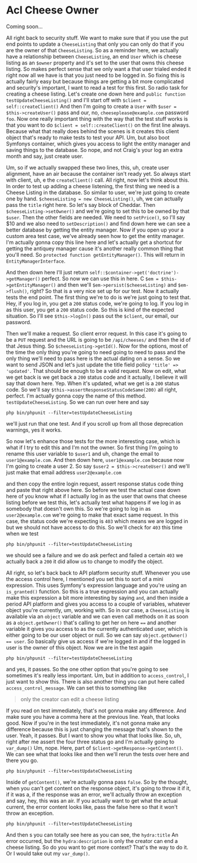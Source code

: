 # Acl Cheese Owner

Coming soon...

All right back to security stuff. We want to make sure that if you use the put end
points to update a `CheeseListing` that only you can only do that if you are the owner
of that `CheeseListing`. So as a reminder here, we actually have a relationship
between `CheeseListing`, an end `User` which is cheese listing as an `$owner` property and
it's set to the user that owns this cheese listing. So makes perfect sense that we
only want a that user trialed ended it right now all we have is that you just need to
be logged in. So fixing this is actually fairly easy but because things are getting a
bit more complicated and security's important, I want to read a test for this first.
So radio task for creating a cheese listing. Let's create one down here and 
`public function testUpdateCheeseListing()` and I'll start off with 
`$client = self::createClient()`
And then I'm going to create a `User` with `$user = $this->createUser()`
pass and our, no, `cheeseplease@example.com` password `foo`. Now one really important
thing with the way that the test stuff works is that you want to do 
`$client = self::createClient()` on the first line always. Because what that really does
behind the scenes is it creates this client object that's ready to make tests to test
your API. Um, but also boot Symfonys container, which gives you access to light the
entity manager and saving things to the database. So nope, and not Craig's your log
an extra month and say, just create user.

Um, so if we actually swapped these two lines, this, uh, create user alignment, have
an air because the container isn't ready yet. So always start with client, uh, e the
`createClient()` call. All right, now let's think about this. In order to test up adding
a cheese listening, the first thing we need is a Cheese Listing in the database. So
similar to user, we're just going to create one by hand. 
`$cheeseListing = new CheeseListing()`, uh, we can actually pass the `title` right here. 
So let's say block of Cheddar. Then `$cheeseListing->setOwner()` and we're going to 
set this to be owned by that `$user`. Then the other fields are needed. 
We need to `setPrice()`, so I'll say $10 and
we also need to `setDescription()` and find down here we can see a better database by
getting the entity manager. Now if you open up your a custom area test case, we've
already seen how to get the entity manager. I'm actually gonna copy this line here
and let's actually get a shortcut for getting the antiquey manager cause it's another
really common thing that you'll need. So `protected function getEntityManager()`.
This will return in `EntityManagerInterface`.

And then down here I'll just return `self::$container->get('doctrine')->getManager()`
perfect. So now we can use this in here. C `$em = $this->getEntityManager()`
and then we'll `$em->persist($cheeseListing)` and `$em->flush()`,
right? So that is a very nice set up for our test. Now it actually tests the end
point. The first thing we're to do is we're just going to test that. Hey, if you log
in, you get a `200` status code, we're going to log. If you log in as this user, you
get a `200` status code. So this is kind of the expected situation. So I'll see 
`$this->logIn()` pass out the `$client`, our email, our password.

Then we'll make a request. So client error request. In this case it's going to be a
`PUT` request and the URL is going to be `/api/cheeses/` and then the id of that Jesus
thing. So `$cheeseListing->getId()`. Now for the options, most of the time the only thing
you're going to need going to need to pass and the only thing we'll need to pass here
is the actual dating on a sense. So we want to send JSON and let's just update the
title field policy `'title' => 'updated'`. That should be enough to be a valid request. Now on
edit, what we get back is we get back a `200` status code and it actually, I believe it
will say that down here. Yep. When it's updated, what we get is a `200` status code. So
we'll say `$this->assertResponseStatusCodeSame(200)` all right, perfect. I'm actually
gonna copy the name of this method. `testUpdateCheeseListing`. So we can run over
here and say 

```terminal
php bin/phpunit --filter=testUpdateCheeseListing
```

we'll just run that one test.
And if you scroll up from all those deprecation warnings, yes it works.

So now let's enhance those tests for the more interesting case, which is what if I
try to edit this and I'm not the owner. So first thing I'm going to rename this user
variable to `$user1` and uh, change the email to `user1@example.com`. And then down
here, `user1@example.com` because now I'm going to create a user 2. So say 
`$user2 = $this->createUser()` and we'll just make that email address `user2@example.com`

and then copy the entire login request, assert response status code thing and paste
that right above here. So before we test the actual case down here of you know what
if I actually log in as the user that owns that cheese listing before we test this,
let's actually test what happens if we log in as somebody that doesn't own this. So
we're going to log in as `user2@example.com` we're going to make that exact same
request. In this case, the status code we're expecting is `403` which means
we are logged in but we should not have access to do this. So we'll check for `403`
 this time when we test 

```terminal-silent
php bin/phpunit --filter=testUpdateCheeseListing
```
 
 we should see a failure and we do ask perfect and failed
a certain `403` we actually back a `200` it did allow us to change to modify the
object.

All right, so let's back back to API platform security stuff. Whenever you use the
access control here, I mentioned you set this to sort of a mini expression. This uses
Symfony's expression language and you're using an `is_granted()` function. So this is a
true expression and you can actually make this expression a bit more interesting by
saying `and`, and then inside a period API platform and gives you access to a couple of
variables, whatever object you're currently, um, working with. So in our case, a
`CheeseListing` is available via an `object` variable and we can even call methods on it
as soon as a `object.getOwner()` that's calling to get her on here `==` and another
variable it gives you access to as the currently authenticated user, which is either
going to be our user object or null. So we can say `object.getOwner() == user`.
So basically give us access if we're logged in and if the logged in user is the owner
of this object. Now we are in the test again 

```terminal-silent
php bin/phpunit --filter=testUpdateCheeseListing
```

and yes, it passes. So the one other
option that you're going to see sometimes it's really less important. Um, but in
addition to `access_control`, I just want to show this. There is also another thing you
can put here called `access_control_message`. We can set this to something like 

> only the creator can edit a cheese listing

If you read on test immediately, that's not gonna make any difference. And make sure
you have a comma here at the previous line. Yeah, that looks good. Now if you're in
the test immediately, it's not gonna make any difference because this is just
changing the message that's shown to the user. Yeah, it passes. But I want to show
you what that looks like. So, uh, right after me assert the four three status go and
I'm actually going to `var_dump()` Um, nope. Here, part of 
`$client->getResponse->getContent()`. We can see what that looks like and then we'll rerun the
tests over here and there you go.

```terminal-silent
php bin/phpunit --filter=testUpdateCheeseListing
```

Inside of `getContent()`, we're actually gonna pass `false`. So by the thought, when you
can't get content on the response object, it's going to throw it if it, if it was a,
if the response was an error, we'll actually throw an exception and say, hey, this
was an air. If you actually want to get what the actual current, the error content
looks like, pass the false here so that it won't throw an exception. 

```terminal-silent
php bin/phpunit --filter=testUpdateCheeseListing
```

And then s you
can totally see here as you can see, the `hydra:title` An error occurred, but the 
`hydra:description` is only the creator can end a cheese listing. So do you want to get more
context? That's the way to do it. Or I would take out my `var_dump()`.